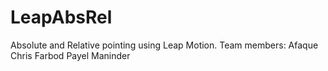 LeapAbsRel
==========

Absolute and Relative pointing using Leap Motion.
Team members:
Afaque
Chris
Farbod
Payel
Maninder